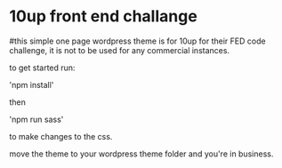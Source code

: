# 10up front end challange

#this simple one page wordpress theme is for 10up for their FED code challenge, it is not to be used for any commercial instances. 

to get started run: 

'npm install'

then

'npm run sass'

to make changes to the css. 

move the theme to your wordpress theme folder and you're in business. 